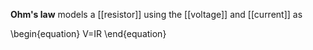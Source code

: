 **Ohm's law** models a [[resistor]] using the [[voltage]] and [[current]] as

\begin{equation}
V=IR
\end{equation}